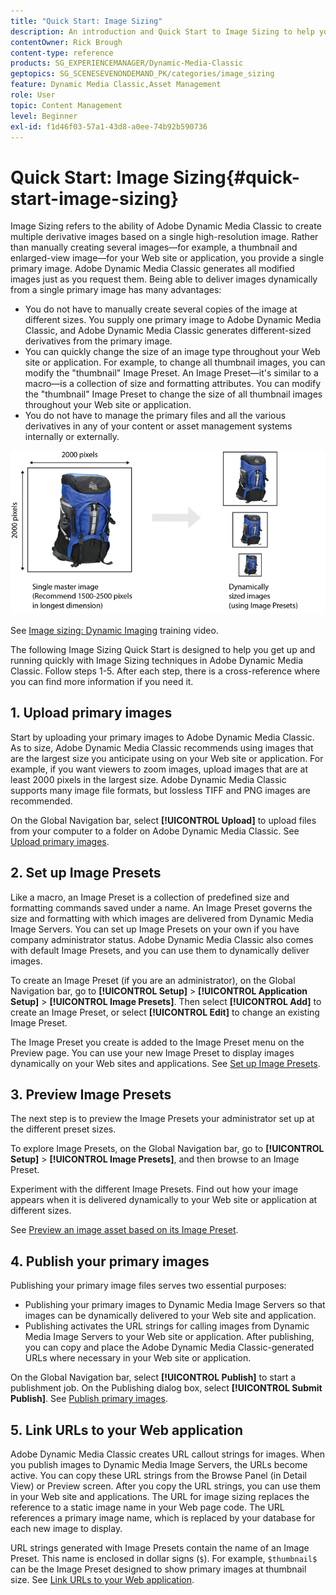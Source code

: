 ```yaml
---
title: "Quick Start: Image Sizing"
description: An introduction and Quick Start to Image Sizing to help you get up and running quickly with Image Sizing techniques in Adobe Dynamic Media Classic.
contentOwner: Rick Brough
content-type: reference
products: SG_EXPERIENCEMANAGER/Dynamic-Media-Classic
geptopics: SG_SCENESEVENONDEMAND_PK/categories/image_sizing
feature: Dynamic Media Classic,Asset Management
role: User
topic: Content Management
level: Beginner
exl-id: f1d46f03-57a1-43d8-a0ee-74b92b590736
---
```

# Quick Start: Image Sizing{#quick-start-image-sizing}

Image Sizing refers to the ability of Adobe Dynamic Media Classic to create multiple derivative images based on a single high-resolution image. Rather than manually creating several images—for example, a thumbnail and enlarged-view image—for your Web site or application, you provide a single primary image. Adobe Dynamic Media Classic generates all modified images just as you request them. Being able to deliver images dynamically from a single primary image has many advantages:

* You do not have to manually create several copies of the image at different sizes. You supply one primary image to Adobe Dynamic Media Classic, and Adobe Dynamic Media Classic generates different-sized derivatives from the primary image. 
* You can quickly change the size of an image type throughout your Web site or application. For example, to change all thumbnail images, you can modify the "thumbnail" Image Preset. An Image Preset—it's similar to a macro—is a collection of size and formatting attributes. You can modify the "thumbnail" Image Preset to change the size of all thumbnail images throughout your Web site or application. 
* You do not have to manage the primary files and all the various derivatives in any of your content or asset management systems internally or externally.

![You can create multiple derivative images at different sized from the same high-resolution primary file.](/help/using/assets/is_derivative_sizes_popup.png)

See [Image sizing: Dynamic Imaging](https://s7d5.scene7.com/s7viewers/html5/VideoViewer.html?videoserverurl=https://s7d5.scene7.com/is/content/&emailurl=https://s7d5.scene7.com/s7/emailFriend&serverUrl=https://s7d5.scene7.com/is/image/&config=Scene7SharedAssets/Universal_HTML5_Video&contenturl=https://s7d5.scene7.com/skins/&asset=S7tutorials/557_Image%20Sizing_converted%20renamed_Dynamic%20Imaging-AVS) training video.

The following Image Sizing Quick Start is designed to help you get up and running quickly with Image Sizing techniques in Adobe Dynamic Media Classic. Follow steps 1-5. After each step, there is a cross-reference where you can find more information if you need it.

## 1. Upload primary images

Start by uploading your primary images to Adobe Dynamic Media Classic. As to size, Adobe Dynamic Media Classic recommends using images that are the largest size you anticipate using on your Web site or application. For example, if you want viewers to zoom images, upload images that are at least 2000 pixels in the largest size. Adobe Dynamic Media Classic supports many image file formats, but lossless TIFF and PNG images are recommended.

On the Global Navigation bar, select **[!UICONTROL Upload]** to upload files from your computer to a folder on Adobe Dynamic Media Classic. See [Upload primary images](uploading-master-images.md#uploading_master_images).

## 2. Set up Image Presets

Like a macro, an Image Preset is a collection of predefined size and formatting commands saved under a name. An Image Preset governs the size and formatting with which images are delivered from Dynamic Media Image Servers. You can set up Image Presets on your own if you have company administrator status. Adobe Dynamic Media Classic also comes with default Image Presets, and you can use them to dynamically deliver images.

To create an Image Preset (if you are an administrator), on the Global Navigation bar, go to **[!UICONTROL Setup]** > **[!UICONTROL Application Setup]** > **[!UICONTROL Image Presets]**. Then select **[!UICONTROL Add]** to create an Image Preset, or select **[!UICONTROL Edit]** to change an existing Image Preset.

The Image Preset you create is added to the Image Preset menu on the Preview page. You can use your new Image Preset to display images dynamically on your Web sites and applications. See [Set up Image Presets](setting-image-presets.md#setting_up_image_presets).

## 3. Preview Image Presets

The next step is to preview the Image Presets your administrator set up at the different preset sizes.

To explore Image Presets, on the Global Navigation bar, go to **[!UICONTROL Setup]** > **[!UICONTROL Image Presets]**, and then browse to an Image Preset.

Experiment with the different Image Presets. Find out how your image appears when it is delivered dynamically to your Web site or application at different sizes.

See [Preview an image asset based on its Image Preset](previewing-asset.md#previewing_an_image_asset_based_on_its_image_preset).

## 4. Publish your primary images

Publishing your primary image files serves two essential purposes:

* Publishing your primary images to Dynamic Media Image Servers so that images can be dynamically delivered to your Web site and application.
* Publishing activates the URL strings for calling images from Dynamic Media Image Servers to your Web site or application. After publishing, you can copy and place the Adobe Dynamic Media Classic-generated URLs where necessary in your Web site or application.

On the Global Navigation bar, select **[!UICONTROL Publish]** to start a publishment job. On the Publishing dialog box, select **[!UICONTROL Submit Publish]**. See [Publish primary images](publishing-master-images.md#publishing_master_images).

## 5. Link URLs to your Web application

Adobe Dynamic Media Classic creates URL callout strings for images. When you publish images to Dynamic Media Image Servers, the URLs become active. You can copy these URL strings from the Browse Panel (in Detail View) or Preview screen. After you copy the URL strings, you can use them in your Web site and applications. The URL for image sizing replaces the reference to a static image name in your Web page code. The URL references a primary image name, which is replaced by your database for each new image to display.

URL strings generated with Image Presets contain the name of an Image Preset. This name is enclosed in dollar signs (`$`). For example, `$thumbnail$` can be the Image Preset designed to show primary images at thumbnail size. See [Link URLs to your Web application](linking-urls-web-application.md#linking_urls_to_your_web_application).
